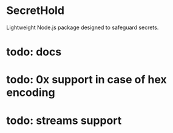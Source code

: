 # SecretHold

Lightweight Node.js package designed to safeguard secrets.

# todo: docs

# todo: 0x support in case of hex encoding

# todo: streams support
